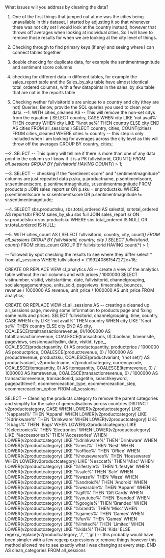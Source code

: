 What issues will you address by cleaning the data?
1. One of the first things that jumped out at me was the cities being unavailable in this dataset, I started by adjusting it so that whenever there was not city set I would look at the country instead, however that throws off averages when looking at individual cities, So I will have to remove those results for when we are looking at the city level of things.

2. Checking through to find primary keys (if any) and seeing where I can connect tables together

3. double checking for duplicate data, for example the sentimentmagnitude and sentiment score columns

4. checking for different data in different tables, for example the sales_report table and the Sales_by_sku table have almost identical total_ordered columns, with a few datapoints in the sales_by_sku table that are not in the reports table

5. Checking wether fullvisitorid's are unique to a country and city (they are not)
Queries:
Below, provide the SQL queries you used to clean your data.
--1.
WITH cities_cleaned AS -- This will remove the non-set citys from the equation
(
	SELECT 
		country,
		CASE
			WHEN city LIKE 'not avail%' THEN country
			WHEN city LIKE '%not se%' THEN country
			ELSE city
		END AS cities
	FROM
		all_sessions
)
SELECT 
	country,
	cities,
	COUNT(cities)
FROM
	cities_cleaned
WHERE
	cities != country
	-- this step is only included when I am looking for averages across the city level as this will throw off the averages 
GROUP BY 
	country, cities;

--2.
SELECT -- This query will tell me if there is more than one of any data point in the column so I know if it is a PK
	fullvisitorid, 
	COUNT(*)
FROM 
	all_sessions
GROUP BY 
	fullvisitorid
HAVING 
	COUNT(*) > 1;
	
--3. 
SELECT -- checking if the "sentiment score" and "sentimentmagnitude" columns are just repeated data
	p.sku,
	p.productname,
	p.sentimentscore,
	sr.sentimentscore,
	p.sentimentmagnitude,
	sr.sentimentmagnitude
FROM 
	products p
JOIN 
	sales_report sr
	ON p.sku = sr.productsku
WHERE p.sentimentscore != sr.sentimentscore OR p.sentimentmagnitude != sr.sentimentmagnitude;

--4. 
SELECT
	sbs.productsku,
	sbs.total_ordered AS salestbl,
	sr.total_ordered AS reportstbl
FROM 
	sales_by_sku sbs
full JOIN 
	sales_report sr
	ON sr.productsku = sbs.productsku
WHERE 
	sbs.total_ordered IS NULL OR sr.total_ordered IS NULL;

--5.
WITH cities_count AS
(
SELECT 
	fullvisitorid, 
	country,
	city,
	count(*)
FROM 
	all_sessions
GROUP BY 
	fullvisitorid, country, city
)
SELECT 
	fullvisitorid,
	count(*)
FROM 
	cities_count
GROUP BY
	fullvisitorid
HAVING count(*) > 1;

-- followed by spot checking the results to see where they differ
select * from all_sessions WHERE fullvisitorid = 7.199240861547272e+18;


CREATE OR REPLACE VIEW cl_analytics AS -- create a view of the analytics table without the null columns and with prices / 1000000
SELECT 
	visitnumber,
	visitid,
	visitstarttime,
	date,
	fullvisitorid,
	channelgrouping,
	socialengagementtype,
	units_sold,
	pageviews,
	timeonsite,
	bounces,
	revenue / 1000000 AS revenue,
	unit_price / 1000000 AS unit_price
FROM analytics;


CREATE OR REPLACE VIEW cl_all_sessions AS -- creating a cleaned up all_sessions page, moving some information to products page and fixing some nulls and prices.
SELECT 
	fullvisitorid,
	channelgrouping,
	time,
	country,
	CASE
		WHEN city LIKE 'not avail%' THEN country
		WHEN city LIKE '%not se%' THEN country
		ELSE city
		END AS city,
	COALESCE(totaltransactionrevenue, 0)/1000000 AS totaltransactionrevenue,
	COALESCE(transactions, 0)::boolean,
	timeonsite,
	pageviews,
	sessionqualitydim,
	date,
	visitid,
	type_,
	COALESCE(productquantity, 0) AS productquantity,
	productprice / 1000000 AS productprice,
	COALESCE(productrevenue, 0) / 1000000 AS productrevenue,
	productsku,
	COALESCE(productvariant, '(not set)') AS productvariant,
	v2productname,
	v2productcategory,
	currencycode,
	COALESCE(itemquantity, 0) AS itemquantity,
	COALESCE(itemrevenue, 0) / 1000000 AS itemrevenue,
	COALESCE(transactionrevenue, 0) / 1000000 AS transactionrevenue,
	transactionid,
	pagetitle,
	searchkeyword,
	pagepathlevel1,
	ecommerceaction_type,
	ecommerceaction_step,
	ecommerceaction_option
FROM
	all_sessions;
	

SELECT -- Cleaning the products category to remove the parent categories  and simplify for the sake of generalisations across countries
	DISTINCT v2productcategory,
	CASE
		WHEN LOWER(v2productcategory) LIKE '%apparel%' THEN 'Apparel'
		WHEN LOWER(v2productcategory) LIKE '%drinkware%' THEN 'Drinkware'
		WHEN LOWER(v2productcategory) LIKE '%bags%' THEN 'Bags'
		WHEN LOWER(v2productcategory) LIKE '%electronics%' THEN 'Electronics'
		WHEN LOWER(v2productcategory) LIKE '%accessories%' THEN 'Accessories'
		WHEN LOWER(v2productcategory) LIKE '%drinkware%' THEN 'Drinkware'
		WHEN LOWER(v2productcategory) LIKE '%nest%' THEN 'Nest'
		WHEN LOWER(v2productcategory) LIKE '%office%' THEN 'Office'
		WHEN LOWER(v2productcategory) LIKE '%housewares%' THEN 'Housewares'
		WHEN LOWER(v2productcategory) LIKE '%esccat%' THEN 'Misc'
		WHEN LOWER(v2productcategory) LIKE '%lifestyle%' THEN 'Lifestyle'
		WHEN LOWER(v2productcategory) LIKE '%sale%' THEN 'Sale'
		WHEN LOWER(v2productcategory) LIKE '%waze%' THEN 'Waze'
		WHEN LOWER(v2productcategory) LIKE '%android%' THEN 'Android'
		WHEN LOWER(v2productcategory) LIKE '%wearable%' THEN 'Apparel'
		WHEN LOWER(v2productcategory) LIKE '%gift%' THEN 'Gift Cards'
		WHEN LOWER(v2productcategory) LIKE '%youtube%' THEN 'Branded'
		WHEN LOWER(v2productcategory) LIKE '%google%' THEN 'Branded'
		WHEN LOWER(v2productcategory) LIKE '%brand%' THEN 'Misc'
		WHEN LOWER(v2productcategory) LIKE '%games%' THEN 'Games'
		WHEN LOWER(v2productcategory) LIKE '%fun%' THEN 'Games'
		WHEN LOWER(v2productcategory) LIKE '%limited%' THEN 'Limited'
		WHEN LOWER(v2productcategory) LIKE '%kids%' THEN 'Kids'
		ELSE regexp_replace(v2productcategory, '/', '','gi') -- this probably would have been simpler with a few regexp expressions to remove things however this method allowed me to see exactly what I was changing at every step.
	END AS clean_categories
FROM
	all_sessions